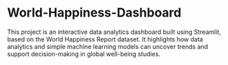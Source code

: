 # World-Happiness-Dashboard
This project is an interactive data analytics dashboard built using Streamlit, based on the World Happiness Report dataset. It highlights how data analytics and simple machine learning models can uncover trends and support decision-making in global well-being studies.
